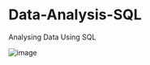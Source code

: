 # Data-Analysis-SQL
Analysing Data Using SQL 

![image](https://github.com/user-attachments/assets/f543d28b-8088-43a1-bb78-39af8d6cfa21)

